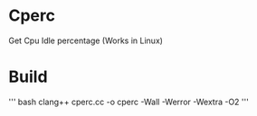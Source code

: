 # Cperc
Get Cpu Idle percentage (Works in Linux)

# Build
''' bash
clang++ cperc.cc -o cperc -Wall -Werror -Wextra -O2
'''
